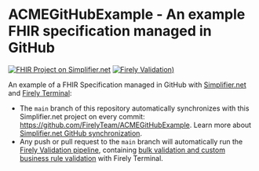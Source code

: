 # ACMEGitHubExample - An example FHIR specification managed in GitHub
[![FHIR Project on Simplifier.net](https://img.shields.io/badge/FHIR_project_on_Simplifier.net-ACMEGitHubExample-green)](https://simplifier.net/ACMEGitHubExample) [![Firely Validation)](https://github.com/FirelyTeam/ACMEGitHubExample/actions/workflows/main.yml/badge.svg)](https://github.com/FirelyTeam/ACMEGitHubExample/actions/workflows/main.yml)

An example of a FHIR Specification managed in GitHub with [Simplifier.net](http://simplifier.net) and [Firely Terminal](https://fire.ly/products/firely-terminal/):
* The `main` branch of this repository automatically synchronizes with this Simplifier.net project on every commit: https://github.com/FirelyTeam/ACMEGitHubExample. Learn more about [Simplifier.net GitHub synchronization](https://docs.fire.ly/projects/Simplifier/simplifierGithub.html).
* Any push or pull request to the `main` branch will automatically run the [Firely Validation pipeline](https://github.com/FirelyTeam/firely-terminal-pipeline), containing [bulk validation and custom business rule validation](https://fire.ly/2021/03/04/quality-control-how-to-validate-full-fhir-specifications-in-one-click/) with Firely Terminal.
